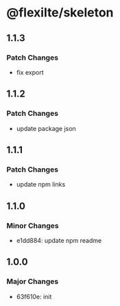 # @flexilte/skeleton

## 1.1.3

### Patch Changes

- fix export

## 1.1.2

### Patch Changes

- update package json

## 1.1.1

### Patch Changes

- update npm links

## 1.1.0

### Minor Changes

- e1dd884: update npm readme

## 1.0.0

### Major Changes

- 63f610e: init
